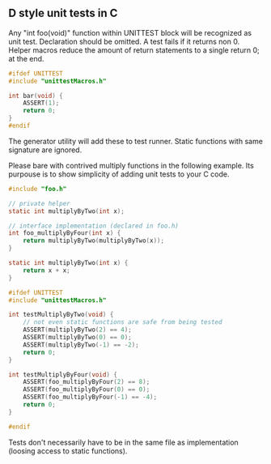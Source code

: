 ## D style unit tests in C

Any "int foo(void)" function within UNITTEST block will be recognized as unit test.
Declaration should be omitted. A test fails if it returns non 0.
Helper macros reduce the amount of return statements to a single return 0; at the end.
```C
#ifdef UNITTEST
#include "unittestMacros.h"

int bar(void) {
    ASSERT(1);
    return 0;
}
#endif
```
The generator utility will add these to test runner.
Static functions with same signature are ignored.

Please bare with contrived multiply functions in the following example.
Its purpouse is to show simplicity of adding unit tests to your C code.
```C
#include "foo.h"

// private helper
static int multiplyByTwo(int x);

// interface implementation (declared in foo.h)
int foo_multiplyByFour(int x) {
    return multiplyByTwo(multiplyByTwo(x));
}

static int multiplyByTwo(int x) {
    return x + x;
}

#ifdef UNITTEST
#include "unittestMacros.h"

int testMultiplyByTwo(void) {
    // not even static functions are safe from being tested
    ASSERT(multiplyByTwo(2) == 4);
    ASSERT(multiplyByTwo(0) == 0);
    ASSERT(multiplyByTwo(-1) == -2);
    return 0;
}

int testMultiplyByFour(void) {
    ASSERT(foo_multiplyByFour(2) == 8);
    ASSERT(foo_multiplyByFour(0) == 0);
    ASSERT(foo_multiplyByFour(-1) == -4);
    return 0;
}

#endif
```
Tests don't necessarily have to be in the same file as implementation
(loosing access to static functions).
